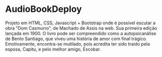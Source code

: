 ﻿# AudioBookDeploy
Projeto em HTML, CSS, Javascript + Bootstrap onde é possivel escutar
a obra "Dom Casmurro",
de Machado de Assis na web. 
Sua primeira edição lançada em 1900.
O livro pode ser compreendido como a autopsicanálise de Bento Santiago,
que viveu uma história de amor com final trágico. Emotivamente,
encontra-se mutilado, pois acredita ter sido traído pela esposa,
Capitu, e pelo melhor amigo, Escobar.
